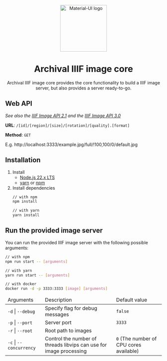 <p align="center">
  <a href="https://material-ui.com/" rel="noopener" target="_blank"><img width="150" src="https://archival-iiif.github.io/logos/iiif.png" alt="Material-UI logo"></a>
</p>

<h1 align="center">Archival IIIF image core</h1>

<div align="center">
Archival IIIF image core provides the core functionality to build a IIIF image server, but also provides a server ready-to-go.
</div>

## Web API

_See also the [IIIF Image API 2.1](https://iiif.io/api/image/2.1/)
and the [IIIF Image API 3.0](https://iiif.io/api/image/3.0/)_

**URL**: `/[id]/[region]/[size]/[rotation]/[quality].[format]`

**Method**: `GET`

E.g. http://localhost:3333/example.jpg/full/!100,100/0/default.jpg

## Installation

1. Install
    * [Node.js 22.x LTS](https://nodejs.org/en)
    * [yarn](https://yarnpkg.com) or [npm](https://www.npmjs.com)
2. Install dependencies
   ```sh
   // with npm
   npm install
   
   // with yarn
   yarn install
   ```

## Run the provided image server

You can run the provided IIIF image server with the following possible arguments:

```sh
// with npm
npm run start -- [arguments]

// with yarn
yarn run start -- [arguments]

// with docker
docker run -d -p 3333:3333 [image] [arguments]
```

<table>
    <thead>
        <tr>
            <td>Arguments</td>
            <td>Description</td>
            <td>Default value</td>
        </tr>
    </thead>
    <tbody>
        <tr>
            <td><code>-d</code> | <code>--debug</code></td>
            <td>Specify flag for debug messages</td>
            <td><code>false</code></td>
        </tr>
        <tr>
            <td><code>-p</code> | <code>--port</code></td>
            <td>Server port</td>
            <td><code>3333</code></td>
        </tr>
        <tr>
            <td><code>-r</code> | <code>--root</code></td>
            <td>Root path to images</td>
            <td>&nbsp;</td>
        </tr>
        <tr>
            <td><code>-c</code> | <code>--concurrency</code></td>
            <td>Control the number of threads libvips can use for image processing</td>
            <td><code>0</code> (The number of CPU cores available)</td>
        </tr>
    </tbody>
</table>
